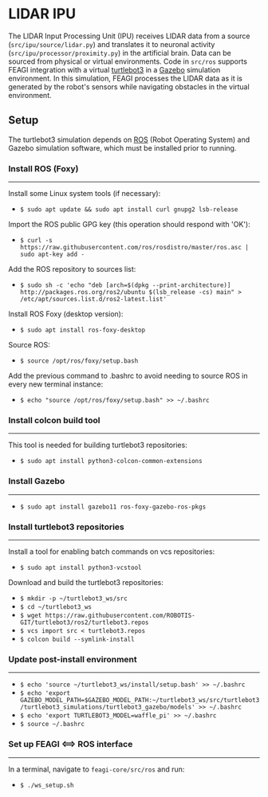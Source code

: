 # LIDAR IPU

The LIDAR Input Processing Unit (IPU) receives LIDAR data from a source (`src/ipu/source/lidar.py`) and translates it to neuronal activity (`src/ipu/processor/proximity.py`) in the artificial brain. Data can be sourced from physical or virtual environments. Code in `src/ros` supports FEAGI integration with a virtual [turtlebot3](https://emanual.robotis.com/docs/en/platform/turtlebot3/overview/) in a [Gazebo](http://gazebosim.org/) simulation environment. In this simulation, FEAGI processes the LIDAR data as it is generated by the robot's sensors while navigating obstacles in the virtual environment.

## **Setup**

The turtlebot3 simulation depends on [ROS](https://www.ros.org/) (Robot Operating System) and Gazebo simulation software, which must be installed prior to running.

### **Install ROS (Foxy)**
___

Install some Linux system tools (if necessary):
* `$ sudo apt update && sudo apt install curl gnupg2 lsb-release`

Import the ROS public GPG key (this operation should respond with 'OK'):
* `$ curl -s https://raw.githubusercontent.com/ros/rosdistro/master/ros.asc | sudo apt-key add -`

Add the ROS repository to sources list:
* `$ sudo sh -c 'echo "deb [arch=$(dpkg --print-architecture)] http://packages.ros.org/ros2/ubuntu $(lsb_release -cs) main" > /etc/apt/sources.list.d/ros2-latest.list'`

Install ROS Foxy (desktop version):
* `$ sudo apt install ros-foxy-desktop`

Source ROS:
* `$ source /opt/ros/foxy/setup.bash`

Add the previous command to .bashrc to avoid needing to source ROS in every new terminal instance:
* `$ echo "source /opt/ros/foxy/setup.bash" >> ~/.bashrc`

### **Install colcon build tool**
___

This tool is needed for building turtlebot3 repositories:
* `$ sudo apt install python3-colcon-common-extensions`

### **Install Gazebo**
___
* `$ sudo apt install gazebo11 ros-foxy-gazebo-ros-pkgs`

### **Install turtlebot3 repositories**
___

Install a tool for enabling batch commands on vcs repositories:
* `$ sudo apt install python3-vcstool`

Download and build the turtlebot3 repositories:
* `$ mkdir -p ~/turtlebot3_ws/src`
* `$ cd ~/turtlebot3_ws`
* `$ wget https://raw.githubusercontent.com/ROBOTIS-GIT/turtlebot3/ros2/turtlebot3.repos`
* `$ vcs import src < turtlebot3.repos`
* `$ colcon build --symlink-install`

### **Update post-install environment**
___
* `$ echo 'source ~/turtlebot3_ws/install/setup.bash' >> ~/.bashrc`
* `$ echo 'export GAZEBO_MODEL_PATH=$GAZEBO_MODEL_PATH:~/turtlebot3_ws/src/turtlebot3/turtlebot3_simulations/turtlebot3_gazebo/models' >> ~/.bashrc`
* `$ echo 'export TURTLEBOT3_MODEL=waffle_pi' >> ~/.bashrc`
* `$ source ~/.bashrc`

### **Set up FEAGI <==> ROS interface**
___

In a terminal, navigate to `feagi-core/src/ros` and run:
* `$ ./ws_setup.sh`